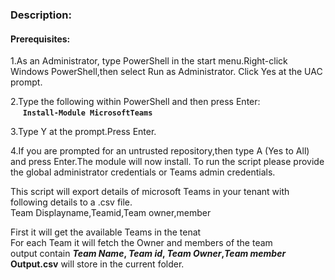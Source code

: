 ### Description:

#### Prerequisites:

1.As an Administrator, type PowerShell in the start menu.Right-click Windows PowerShell,then select Run as Administrator.
Click Yes at the UAC prompt.

2.Type the following within PowerShell and then press Enter:\
&nbsp;&nbsp;&nbsp;&nbsp;&nbsp;**`Install-Module MicrosoftTeams`**
  
3.Type Y at the prompt.Press Enter.

4.If you are prompted for an untrusted repository,then type A (Yes to All) and press Enter.The module will now install. 
To run the script please provide the global administrator credentials or Teams admin credentials.

This script will export details of microsoft Teams in your tenant with following details to a .csv file.\
Team Displayname,Teamid,Team owner,member

First it will get the available Teams in the tenat\
For each Team it will fetch the Owner and members of the team\
output contain **_Team Name_, _Team id_, _Team Owner_,_Team member_**\
**Output.csv** will store in the current folder.
